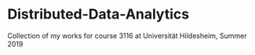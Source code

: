 # Distributed-Data-Analytics
Collection of my works for course 3116 at Universität Hildesheim, Summer 2019
